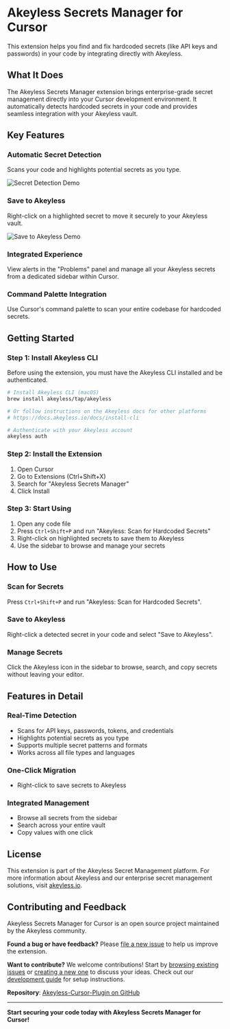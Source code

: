 # Akeyless Secrets Manager for Cursor

This extension helps you find and fix hardcoded secrets (like API keys and passwords) in your code by integrating directly with Akeyless.

## What It Does

The Akeyless Secrets Manager extension brings enterprise-grade secret management directly into your Cursor development environment. It automatically detects hardcoded secrets in your code and provides seamless integration with your Akeyless vault.

## Key Features

### **Automatic Secret Detection**
Scans your code and highlights potential secrets as you type.

![Secret Detection Demo](https://raw.githubusercontent.com/akeyless-community/Akeyless-Cursor-Plugin/main/resources/gifs/scan_for_secrets.gif)

### **Save to Akeyless**
Right-click on a highlighted secret to move it securely to your Akeyless vault.

![Save to Akeyless Demo](https://raw.githubusercontent.com/akeyless-community/Akeyless-Cursor-Plugin/main/resources/gifs/save_secrets_to_akeyless.gif)

### **Integrated Experience**
View alerts in the "Problems" panel and manage all your Akeyless secrets from a dedicated sidebar within Cursor.



### **Command Palette Integration**
Use Cursor's command palette to scan your entire codebase for hardcoded secrets.

## Getting Started

### **Step 1: Install Akeyless CLI**
Before using the extension, you must have the Akeyless CLI installed and be authenticated.

```bash
# Install Akeyless CLI (macOS)
brew install akeyless/tap/akeyless

# Or follow instructions on the Akeyless docs for other platforms
# https://docs.akeyless.io/docs/install-cli

# Authenticate with your Akeyless account
akeyless auth
```

### **Step 2: Install the Extension**
1. Open Cursor
2. Go to Extensions (Ctrl+Shift+X)
3. Search for "Akeyless Secrets Manager"
4. Click Install



### **Step 3: Start Using**
1. Open any code file
2. Press `Ctrl+Shift+P` and run "Akeyless: Scan for Hardcoded Secrets"
3. Right-click on highlighted secrets to save them to Akeyless
4. Use the sidebar to browse and manage your secrets

## How to Use

### **Scan for Secrets**
Press `Ctrl+Shift+P` and run "Akeyless: Scan for Hardcoded Secrets".

### **Save to Akeyless**
Right-click a detected secret in your code and select "Save to Akeyless".

### **Manage Secrets**
Click the Akeyless icon in the sidebar to browse, search, and copy secrets without leaving your editor.

## Features in Detail

### **Real-Time Detection**
- Scans for API keys, passwords, tokens, and credentials
- Highlights potential secrets as you type
- Supports multiple secret patterns and formats
- Works across all file types and languages

### **One-Click Migration**
- Right-click to save secrets to Akeyless

### **Integrated Management**
- Browse all secrets from the sidebar
- Search across your entire vault
- Copy values with one click










## License

This extension is part of the Akeyless Secret Management platform. For more information about Akeyless and our enterprise secret management solutions, visit [akeyless.io](https://akeyless.io/).

## Contributing and Feedback

Akeyless Secrets Manager for Cursor is an open source project maintained by the Akeyless community.

**Found a bug or have feedback?** Please [file a new issue](https://github.com/akeyless-community/Akeyless-Cursor-Plugin/issues/new) to help us improve the extension.

**Want to contribute?** We welcome contributions! Start by [browsing existing issues](https://github.com/akeyless-community/Akeyless-Cursor-Plugin/issues) or [creating a new one](https://github.com/akeyless-community/Akeyless-Cursor-Plugin/issues/new) to discuss your ideas. Check out our [development guide](DEVELOPMENT.md) for setup instructions.

**Repository**: [Akeyless-Cursor-Plugin on GitHub](https://github.com/akeyless-community/Akeyless-Cursor-Plugin)

---

**Start securing your code today with Akeyless Secrets Manager for Cursor!** 